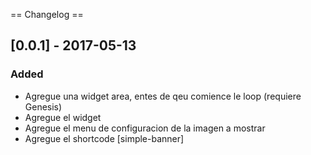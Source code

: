 == Changelog ==


## [0.0.1] - 2017-05-13
### Added
- Agregue una widget area, entes de qeu comience le loop (requiere Genesis)
- Agregue el widget
- Agregue el menu de configuracion de la imagen a mostrar
- Agregue el shortcode [simple-banner]